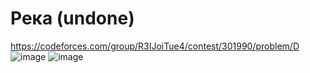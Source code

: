 # Река (undone)
https://codeforces.com/group/R3IJoiTue4/contest/301990/problem/D
![image](https://github.com/OrlovAlexey/Olympiad-programming/assets/33424589/f8de06dd-12a1-4ea3-9a49-1ac9e6623a4f)
![image](https://github.com/OrlovAlexey/Olympiad-programming/assets/33424589/3fccf60c-c839-4cf9-8280-00e3bafb0a6e)

